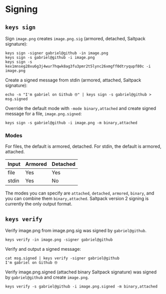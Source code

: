 # Signing

## `keys sign`

Sign `image.png` creates `image.png.sig` (armored, detached, Saltpack signature):

```shell
keys sign -signer gabriel@github -in image.png
keys sign -s gabriel@github -i image.png
keys sign -s kex1mnseg28xu6g3j4wur7hqwk8ag3fu3pmr2t5lync26xmgff0dtryqupf80c -i image.png
```

Create a signed message from stdin (armored, attached, Saltpack signature):

```shell
echo -n "I'm gabriel on Github 🤓" | keys sign -s gabriel@github > msg.signed
```

Override the default mode with `-mode binary,attached` and create signed message for a file, `image.png.signed`:

```shell
keys sign -s gabriel@github -i image.png -m binary,attached
```

### Modes

For files, the default is armored, detached.
For stdin, the default is armored, attached.

| Input | Armored | Detached |
| ----- | ------- | -------- |
| file  | Yes     | Yes      |
| stdin | Yes     | No       |

The modes you can specify are `attached`, `detached`, `armored`, `binary`, and you can combine them `binary,attached`.
Saltpack version 2 signing is currently the only output format.

## `keys verify`

Verify image.png from image.png.sig was signed by `gabriel@github`.

```shell
keys verify -in image.png -signer gabriel@github
```

Verify and output a signed message:

```shell
cat msg.signed | keys verify -signer gabriel@github
I'm gabriel on Github 🤓
```

Verify image.png.signed (attached binary Saltpack signature) was signed by `gabriel@github` and create `image.png`.

```shell
keys verify -s gabriel@github -i image.png.signed -m binary,attached
```
